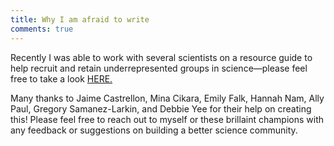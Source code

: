 ```yaml
---
title: Why I am afraid to write
comments: true
---
```



Recently I was able to work with several scientists on a resource guide to help recruit and retain underrepresented groups in science—please feel free to take a look [HERE.](https://docs.google.com/document/d/1Ic6bil2AvrQmPFUcUyxcw_FumofKkUo3VLsU7qG0cTk/edit?ts=5edb8469)

Many thanks to Jaime Castrellon, Mina Cikara, Emily Falk, Hannah Nam, Ally Paul, Gregory Samanez-Larkin, and Debbie Yee for their help on creating this! Please feel free to reach out to myself or these brillaint champions with any feedback or suggestions on building a better science community. 
